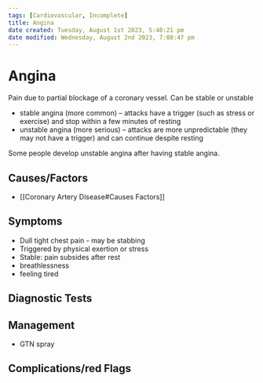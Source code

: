 ```yaml
---
tags: [Cardiovascular, Incomplete]
title: Angina
date created: Tuesday, August 1st 2023, 5:40:21 pm
date modified: Wednesday, August 2nd 2023, 7:08:47 pm
---
```

# Angina

Pain due to partial blockage of a coronary vessel. Can be stable or unstable

- stable angina (more common) – attacks have a trigger (such as stress or exercise) and stop within a few minutes of resting
- unstable angina (more serious) – attacks are more unpredictable (they may not have a trigger) and can continue despite resting

Some people develop unstable angina after having stable angina.

## Causes/Factors

- [[Coronary Artery Disease#Causes Factors]]

## Symptoms

- Dull tight chest pain - may be stabbing
- Triggered by physical exertion or stress
- Stable: pain subsides after rest
- breathlessness
- feeling tired

## Diagnostic Tests

## Management

- GTN spray

## Complications/red Flags
